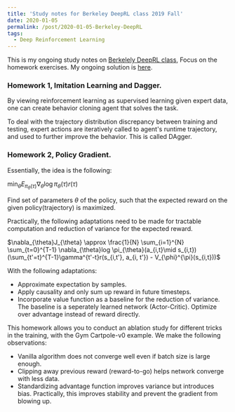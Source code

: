 ```yaml
---
title: 'Study notes for Berkeley DeepRL class 2019 Fall'
date: 2020-01-05
permalink: /post/2020-01-05-Berkeley-DeepRL
tags:
  - Deep Reinforcement Learning
---
```


This is my ongoing study notes on [Berkelely DeepRL class](http://rail.eecs.berkeley.edu/deeprlcourse/), Focus on the homework exercises. 
My ongoing solution is [here](https://github.com/JD-ETH/DeepRL-Berkely-Solution).

### Homework 1, Imitation Learning and Dagger. 

By viewing reinforcement learning as supervised learning given expert data, one can create behavior cloning agent that solves the task. 

To deal with the trajectory distribution discrepancy between training and testing, expert actions are iteratively called to agent's runtime trajectory, and used to further improve the behavior. This is called DAgger. 

### Homework 2, Policy Gradient. 

Essentially, the idea is the following: 

$\min_{\theta} E_{\pi_{\theta}(\tau)} \nabla_{\theta} \log \pi_{\theta}(\tau)r(\tau)$

Find set of parameters $\theta$ of the policy, such that the expected reward on the given policy(trajectory) is maximized. 

Practically, the following adaptations need to be made for tractable computation and reduction of variance for the expected reward. 

$\nabla_{\theta}J_{\theta} \approx \frac{1}{N} \sum_{i=1}^{N} \sum_{t=0}^{T-1} \nabla_{\theta}log \pi_{\theta}(a_{i,t}\mid s_{i,t})(\sum_{t'=t}^{T-1}\gamma^{t'-t}r(s_{i,t'}, a_{i, t'}) - V_{\phi}^{\pi}(s_{i,t}))$

With the following adaptations:
- Approximate expectation by samples.
- Apply causality and only sum up reward in future timesteps.
- Incorporate value function as a baseline for the reduction of variance. The baseline is a seperately learned network (Actor-Critic). Optimize over advantage instead of reward directly. 

This homework allows you to conduct an ablation study for different tricks in the training, with the Gym Cartpole-v0 example. We make the following observations:
- Vanilla algorithm does not converge well even if batch size is large enough. 
- Clipping away previous reward (reward-to-go) helps network converge with less data.
- Standardizing advantage function improves variance but introduces bias. Practically, this improves stability and prevent the gradient from blowing up. 

